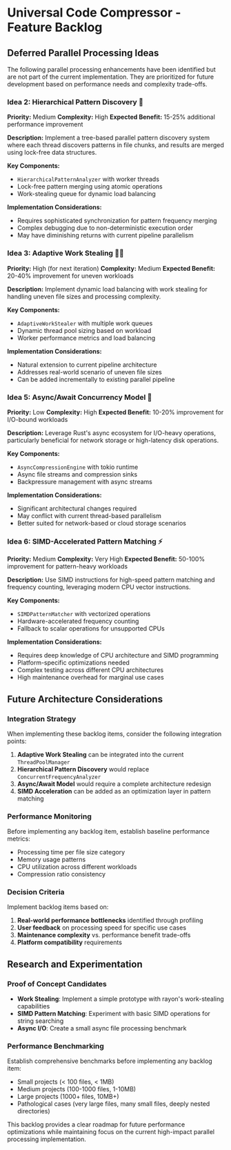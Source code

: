 # Universal Code Compressor - Feature Backlog

## Deferred Parallel Processing Ideas

The following parallel processing enhancements have been identified but are not part of the current implementation. They are prioritized for future development based on performance needs and complexity trade-offs.

### Idea 2: Hierarchical Pattern Discovery 🌳
**Priority:** Medium
**Complexity:** High
**Expected Benefit:** 15-25% additional performance improvement

**Description:** Implement a tree-based parallel pattern discovery system where each thread discovers patterns in file chunks, and results are merged using lock-free data structures.

**Key Components:**
- `HierarchicalPatternAnalyzer` with worker threads
- Lock-free pattern merging using atomic operations
- Work-stealing queue for dynamic load balancing

**Implementation Considerations:**
- Requires sophisticated synchronization for pattern frequency merging
- Complex debugging due to non-deterministic execution order
- May have diminishing returns with current pipeline parallelism

### Idea 3: Adaptive Work Stealing 🏃‍♂️
**Priority:** High (for next iteration)
**Complexity:** Medium
**Expected Benefit:** 20-40% improvement for uneven workloads

**Description:** Implement dynamic load balancing with work stealing for handling uneven file sizes and processing complexity.

**Key Components:**
- `AdaptiveWorkStealer` with multiple work queues
- Dynamic thread pool sizing based on workload
- Worker performance metrics and load balancing

**Implementation Considerations:**
- Natural extension to current pipeline architecture
- Addresses real-world scenario of uneven file sizes
- Can be added incrementally to existing parallel pipeline

### Idea 5: Async/Await Concurrency Model 🔄
**Priority:** Low
**Complexity:** High
**Expected Benefit:** 10-20% improvement for I/O-bound workloads

**Description:** Leverage Rust's async ecosystem for I/O-heavy operations, particularly beneficial for network storage or high-latency disk operations.

**Key Components:**
- `AsyncCompressionEngine` with tokio runtime
- Async file streams and compression sinks
- Backpressure management with async streams

**Implementation Considerations:**
- Significant architectural changes required
- May conflict with current thread-based parallelism
- Better suited for network-based or cloud storage scenarios

### Idea 6: SIMD-Accelerated Pattern Matching ⚡
**Priority:** Medium
**Complexity:** Very High
**Expected Benefit:** 50-100% improvement for pattern-heavy workloads

**Description:** Use SIMD instructions for high-speed pattern matching and frequency counting, leveraging modern CPU vector instructions.

**Key Components:**
- `SIMDPatternMatcher` with vectorized operations
- Hardware-accelerated frequency counting
- Fallback to scalar operations for unsupported CPUs

**Implementation Considerations:**
- Requires deep knowledge of CPU architecture and SIMD programming
- Platform-specific optimizations needed
- Complex testing across different CPU architectures
- High maintenance overhead for marginal use cases

## Future Architecture Considerations

### Integration Strategy
When implementing these backlog items, consider the following integration points:

1. **Adaptive Work Stealing** can be integrated into the current `ThreadPoolManager`
2. **Hierarchical Pattern Discovery** would replace `ConcurrentFrequencyAnalyzer`
3. **Async/Await Model** would require a complete architecture redesign
4. **SIMD Acceleration** can be added as an optimization layer in pattern matching

### Performance Monitoring
Before implementing any backlog item, establish baseline performance metrics:
- Processing time per file size category
- Memory usage patterns
- CPU utilization across different workloads
- Compression ratio consistency

### Decision Criteria
Implement backlog items based on:
1. **Real-world performance bottlenecks** identified through profiling
2. **User feedback** on processing speed for specific use cases
3. **Maintenance complexity** vs. performance benefit trade-offs
4. **Platform compatibility** requirements

## Research and Experimentation

### Proof of Concept Candidates
- **Work Stealing**: Implement a simple prototype with rayon's work-stealing capabilities
- **SIMD Pattern Matching**: Experiment with basic SIMD operations for string searching
- **Async I/O**: Create a small async file processing benchmark

### Performance Benchmarking
Establish comprehensive benchmarks before implementing any backlog item:
- Small projects (< 100 files, < 1MB)
- Medium projects (100-1000 files, 1-10MB)  
- Large projects (1000+ files, 10MB+)
- Pathological cases (very large files, many small files, deeply nested directories)

This backlog provides a clear roadmap for future performance optimizations while maintaining focus on the current high-impact parallel processing implementation.
